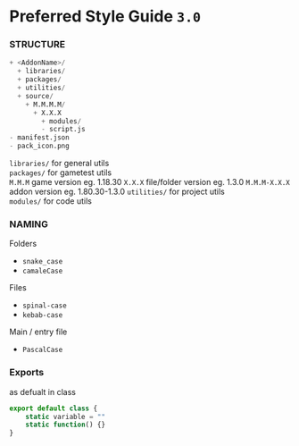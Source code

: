 # Preferred Style Guide `3.0`


### STRUCTURE
```py
+ <AddonName>/
  + libraries/
  + packages/
  + utilities/
  + source/
    + M.M.M.M/
      + X.X.X
        + modules/
        - script.js
- manifest.json
- pack_icon.png
```

`libraries/` for general utils  
`packages/` for gametest utils  
`M.M.M` game version eg. 1.18.30
`X.X.X` file/folder version eg. 1.3.0
`M.M.M-X.X.X` addon version eg. 1.80.30-1.3.0
`utilities/` for project utils  
`modules/` for code utils 

### NAMING
Folders
- `snake_case`
- `camaleCase`

Files
- `spinal-case`
- `kebab-case`

Main / entry file
- `PascalCase`


### Exports
as defualt in class
```js
export default class {
	static variable = ""
	static function() {}
}
```



